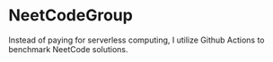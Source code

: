# NeetCodeGroup

Instead of paying for serverless computing, I utilize Github Actions to benchmark NeetCode solutions.
